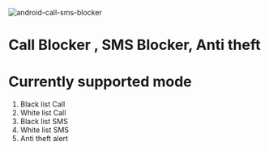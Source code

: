 ![android-call-sms-blocker](https://user-images.githubusercontent.com/38810169/39572771-4f9f839e-4ef2-11e8-8832-61bdf2bb9b3b.png)



# Call Blocker , SMS Blocker, Anti theft 
# Currently supported mode

1. Black list Call
2. White list Call
3. Black list SMS
4. White list SMS
5. Anti theft alert

